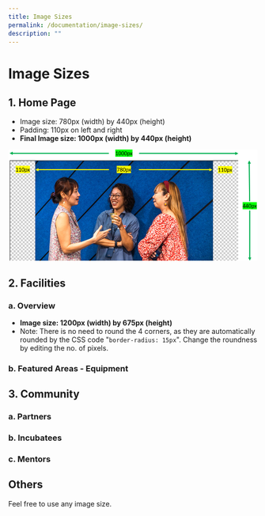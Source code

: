 ```yaml
---
title: Image Sizes
permalink: /documentation/image-sizes/
description: ""
---
```

# Image Sizes
## 1. Home Page
* Image size: 780px (width) by 440px (height)
* Padding: 110px on left and right
* **Final Image size: 1000px (width) by 440px (height)**

![](/images/Documentation/Homepage.png)

## 2. Facilities
### a. Overview
* **Image size: 1200px (width) by 675px (height)**
* Note: There is no need to round the 4 corners, as they are automatically rounded by the CSS code "```border-radius: 15px```". Change the roundness by editing the no. of pixels.

### b. Featured Areas - Equipment

## 3. Community
### a. Partners
### b. Incubatees
### c. Mentors

## Others
Feel free to use any image size.